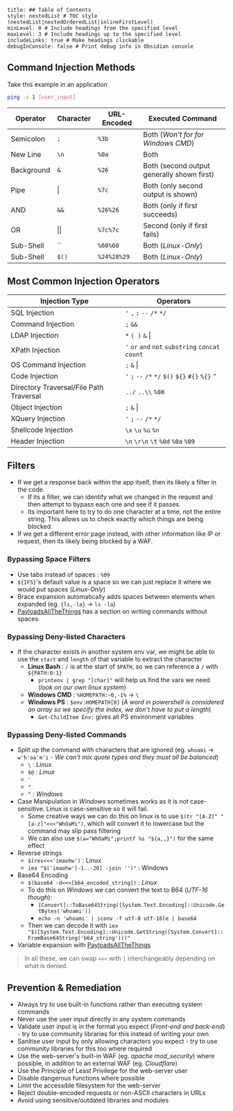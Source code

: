 ```table-of-contents
title: ## Table of Contents
style: nestedList # TOC style (nestedList|nestedOrderedList|inlineFirstLevel)
minLevel: 0 # Include headings from the specified level
maxLevel: 3 # Include headings up to the specified level
includeLinks: true # Make headings clickable
debugInConsole: false # Print debug info in Obsidian console
```
## Command Injection Methods
Take this example in an application
```bash
ping -c 1 [user_input]
```

| Operator   | Character | URL-Encoded | Executed Command                           |
| ---------- | --------- | ----------- | ------------------------------------------ |
| Semicolon  | `;`       | `%3b`       | Both (*Won't for for Windows CMD*)         |
| New Line   | `\n`      | `%0a`       | Both                                       |
| Background | `&`       | `%26`       | Both (second output generally shown first) |
| Pipe       | \|        | `%7c`       | Both (only second output is shown)         |
| AND        | `&&`      | `%26%26`    | Both (only if first succeeds)              |
| OR         | \|\|      | `%7c%7c`    | Second (only if first fails)               |
| Sub-Shell  | ``        | `%60%60`    | Both (*Linux-Only*)                        |
| Sub-Shell  | `$()`     | `%24%28%29` | Both (*Linux-Only*)                        |
## Most Common Injection Operators

| Injection Type                          | Operators                                          |
| --------------------------------------- | -------------------------------------------------- |
| SQL Injection                           | `'` `,` `;` `--` `/*` `*/`                         |
| Command Injection                       | `;` `&&`                                           |
| LDAP Injection                          | `*` `( )` `&` \|                                   |
| XPath Injection                         | `'` `or` `and` `not` `substring` `concat` `count`  |
| OS Command Injection                    | `;` `&` \|                                         |
| Code Injection                          | `'` `;` `--` `/*` `*/` `$()` `${}` `#{}` `%{}` `^` |
| Directory Traversal/File Path Traversal | `../` `..\\` `%00`                                 |
| Object Injection                        | `;` `&` \|                                         |
| XQuery Injection                        | `'` `;` `--` `/*` `*/`                             |
| Shellcode Injection                     | `\x` `\u` `%u` `%n`                                |
| Header Injection                        | `\n` `\r\n` `\t` `%0d` `%0a` `%09`                 |
## Filters
- If we get a response back within the app itself, then its likely a filter in the code.
	- If its a filter, we can identify what we changed in the request and then attempt to bypass each one and see if it passes.
	- Its important here to try to do one character at a time, not the entire string. This allows us to check exactly which things are being blocked.
- If we get a different error page instead, with other information like IP or request, then its likely being blocked by a WAF.

### Bypassing Space Filters
- Use tabs instead of spaces : `%09`
- `${IFS}`'s default value is a space so we can just replace it where we would put spaces (*Linux-Only*)
- Brace expansion automatically adds spaces between elements when expanded (eg. `{ls,-la}` -> `ls -la`)
- [PayloadsAllTheThings](https://github.com/swisskyrepo/PayloadsAllTheThings/tree/master/Command%20Injection#bypass-without-space) has a section on writing commands without spaces

### Bypassing Deny-listed Characters
- If the character exists in another system env var, we might be able to use the `start` and `length` of that variable to extract the character
	- **Linux Bash** : `/` is at the start of `$PATH`, so we can reference a `/` with `${PATH:0:1}`
		- `printenv | grep "[char]"` will help us find the vars we need (*look on our own linux system*)
	- **Windows CMD** : `%HOMEPATH:~0,-1%` -> `\`
	- **Windows PS** : `$env:HOMEPATH[0]` (*A word in powershell is considered an array so we specify the index, we don't have to put a length*)
		- `Get-ChildItem Env:` gives all PS environment variables

### Bypassing Deny-listed Commands
- Split up the command with characters that are ignored (eg. `whoami` -> `w'h'oa'm'i` - *We can't mix quote types and they must all be balanced*)
	- `\` : *Linux*
	- `$@` : *Linux*
	- `'`
	- `"`
	- `^` : *Windows*
- Case Manipulation in *Windows* sometimes works as it is not case-sensitive. Linux is case-sensitive so it will fail.
	- Some creative ways we can do this on linux is to use `$(tr "[A-Z]" "[a-z]"<<<"WhOaMi")`, which will convert it to lowercase but the command may slip pass filtering
	- We can also use `$(a="WhOaMi";printf %s "${a,,}")` for the same effect
- Reverse strings
	- `$(rev<<<'imaohw')` : Linux
	- `iex "$('imaohw'[-1..-20] -join '')"` : Windows
- Base64 Encoding
	- `$(base64 -d<<<[b64_encoded_string])` : *Linux*
	- To do this on *Windows* we can convert the text to B64 (*UTF-16 though*): 
		- `[Convert]::ToBase64String([System.Text.Encoding]::Unicode.GetBytes('whoami'))`
		- `echo -n 'whoami' | iconv -f utf-8 utf-16le | base64`
	- Then we can decode it with `iex "$([System.Text.Encoding]::Unicode.GetString([System.Convert]::FromBase64String('b64_string')))"`
- Variable expansion with [PayloadsAllTheThings](https://github.com/swisskyrepo/PayloadsAllTheThings/tree/master/Command%20Injection#bypass-with-variable-expansion)
> In all these, we can swap `<<<` with `|` interchangeably depending on what is denied.

## Prevention & Remediation
- Always try to use built-in functions rather than executing system commands
- Never use the user input directly in any system commands
- Validate user input is in the format you expect (*Front-end and back-end*) - try to use community libraries for this instead of writing your own
- Sanitise user input by only allowing characters you expect - try to use community libraries for this too where required
- Use the web-server's built-in WAF (eg. *apache mod_security*) where possible, in addition to an external WAF (eg. *Cloudflare*)
- Use the Principle of Least Privilege for the web-server user
- Disable dangerous functions where possible
- Limit the accessible filesystem for the web-server
- Reject double-encoded requests or non-ASCII characters in URLs
- Avoid using sensitive/outdated libraries and modules